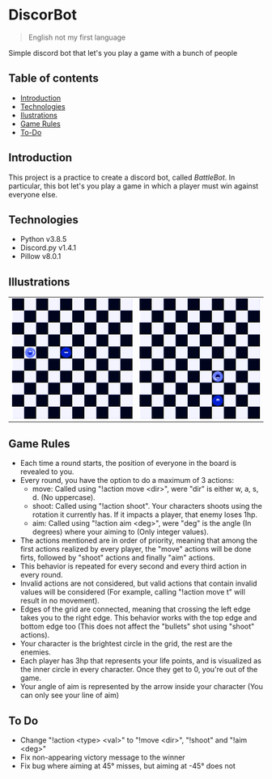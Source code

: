 # DiscorBot
> English not my first language

Simple discord bot that let's you play a game with a bunch of people

## Table of contents
- [Introduction](#introduction)
- [Technologies](#technologies)
- [Ilustrations](#illustrations)
- [Game Rules](#game-rules)
- [To-Do](#to-do)

## Introduction
This project is a practice to create a discord bot, called _BattleBot_. In particular, this bot let's you play a game in which a player must win against everyone else.

## Technologies
- Python v3.8.5
- Discord\.py v1.4.1
- Pillow v8.0.1

## Illustrations

| | |
|:---:|:---:|
| ![Img1](./readme/readme_1.png) | ![Img2](./readme/readme_2.png) |

## Game Rules
- Each time a round starts, the position of everyone in the board is revealed to you.
- Every round, you have the option to do a maximum of 3 actions:
    - move: Called using "!action move &lt;dir&gt;", were "dir" is either w, a, s, d. (No uppercase).
    - shoot: Called using "!action shoot". Your characters shoots using the rotation it currently has. If it impacts a player, that enemy loses 1hp.
    - aim: Called using "!action aim &lt;deg&gt;", were "deg" is the angle (In degrees) where your aiming to (Only integer values).
- The actions mentioned are in order of priority, meaning that among the first actions realized by every player, the "move" actions will be done firts, followed by "shoot" actions and finally "aim" actions.
- This behavior is repeated for every second and every third action in every round.
- Invalid actions are not considered, but valid actions that contain invalid values will be considered (For example, calling "!action move t" will result in no movement).
- Edges of the grid are connected, meaning that crossing the left edge takes you to the right edge. This behavior works with the top edge and bottom edge too (This does not affect the "bullets" shot using "shoot" actions).
- Your character is the brightest circle in the grid, the rest are the enemies.
- Each player has 3hp that represents your life points, and is visualized as the inner circle in every character. Once they get to 0, you're out of the game.
- Your angle of aim is represented by the arrow inside your character (You can only see your line of aim)

## To Do
- Change "!action &lt;type&gt; &lt;val&gt;" to "!move &lt;dir&gt;", "!shoot" and "!aim &lt;deg&gt;"
- Fix non-appearing victory message to the winner
- Fix bug where aiming at 45° misses, but aiming at -45° does not